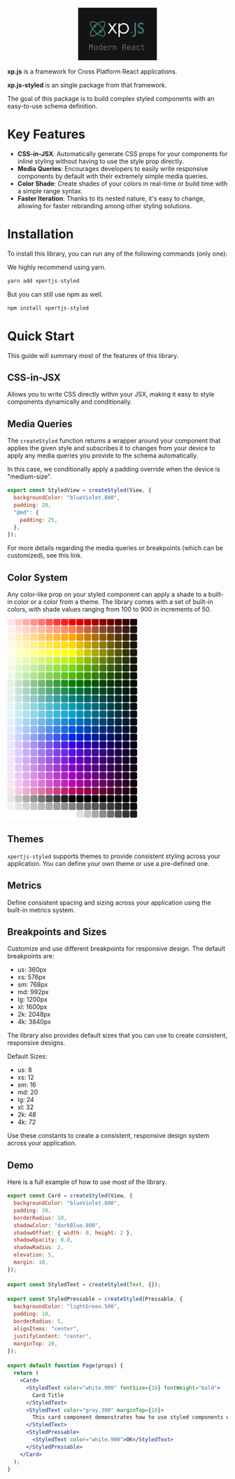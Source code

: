 <p align="center">
  <img src="logo.png" alt="logo" width="180">
</p>

**xp.js** is a framework for Cross Platform React applications.

**xp.js-styled** is an single package from that framework.

The goal of this package is to build complex styled components with an easy-to-use schema definition.

# Key Features

- **CSS-in-JSX**: Automatically generate CSS props for your components for inline styling without having to use the style prop directly.
- **Media Queries**: Encourages developers to easily write responsive components by default with their extremely simple media queries.
- **Color Shade**: Create shades of your colors in real-time or build time with a simple range syntax.
- **Faster Iteration**: Thanks to its nested nature, it's easy to change, allowing for faster rebranding among other styling solutions.

# Installation

To install this library, you can run any of the following commands (only one):

We highly recommend using yarn.

```sh
yarn add xpertjs-styled
```

But you can still use npm as well.

```sh
npm install xpertjs-styled
```

# Quick Start

This guide will summary most of the features of this library.

## CSS-in-JSX

Allows you to write CSS directly within your JSX, making it easy to style components dynamically and conditionally.

## Media Queries

The `createStyled` function returns a wrapper around your component that applies the given style and subscribes it to changes from your device to apply any media queries you provide to the schema automatically.

In this case, we conditionally apply a padding override when the device is "medium-size".

```jsx
export const StyledView = createStyled(View, {
  backgroundColor: "blueViolet.800",
  padding: 20,
  "@md": {
    padding: 25,
  },
});
```

For more details regarding the media queries or breakpoints (which can be customized), see this link.

## Color System

Any color-like prop on your styled component can apply a shade to a built-in color or a color from a theme. The library comes with a set of built-in colors, with shade values ranging from 100 to 900 in increments of 50.

<img src="colors.png" alt="xspectrum" width="300"/>

## Themes

`xpertjs-styled` supports themes to provide consistent styling across your application. You can define your own theme or use a pre-defined one.

## Metrics

Define consistent spacing and sizing across your application using the built-in metrics system.

## Breakpoints and Sizes

Customize and use different breakpoints for responsive design. The default breakpoints are:

- us: 360px
- xs: 576px
- sm: 768px
- md: 992px
- lg: 1200px
- xl: 1600px
- 2k: 2048px
- 4k: 3840px

The library also provides default sizes that you can use to create consistent, responsive designs.

Default Sizes:

- us: 8
- xs: 12
- sm: 16
- md: 20
- lg: 24
- xl: 32
- 2k: 48
- 4k: 72

Use these constants to create a consistent, responsive design system across your application.

## Demo

Here is a full example of how to use most of the library.

```jsx
export const Card = createStyled(View, {
  backgroundColor: "blueViolet.800",
  padding: 20,
  borderRadius: 10,
  shadowColor: "darkBlue.800",
  shadowOffset: { width: 0, height: 2 },
  shadowOpacity: 0.8,
  shadowRadius: 2,
  elevation: 5,
  margin: 10,
});

export const StyledText = createStyled(Text, {});

export const StyledPressable = createStyled(Pressable, {
  backgroundColor: "lightGreen.500",
  padding: 10,
  borderRadius: 5,
  alignItems: "center",
  justifyContent: "center",
  marginTop: 20,
});

export default function Page(props) {
  return (
    <Card>
      <StyledText color="white.900" fontSize={18} fontWeight="bold">
        Card Title
      </StyledText>
      <StyledText color="gray.300" marginTop={10}>
        This card component demonstrates how to use styled components with a color palette for consistent theming.
      </StyledText>
      <StyledPressable>
        <StyledText color="white.900">OK</StyledText>
      </StyledPressable>
    </Card>
  );
}
```
